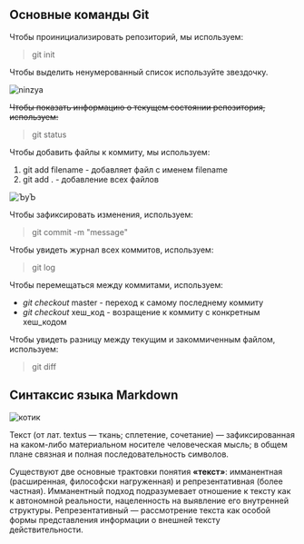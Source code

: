 ## Основные команды Git  



Чтобы проинициализировать репозиторий, мы используем:

> git init

Чтобы выделить ненумерованный список используйте звездочку.


![ninzya](../Test_Git1/img/Y1tRaLP0W1R3zzVj3M0ZCsQDxYQxHhj_C4S0XCnTjo2mnrBrr-67cZw5BR3PEcx1FrV97mtV.jpg)


~~Чтобы показать информацию о текущем состоянии репозитория, используем:~~
>git status

Чтобы добавить файлы к коммиту, мы используем:  
1.  git add filename - добавляет файл с именем filename 
2.  git add . - добавление всех файлов

![ЪуЪ](../Test_Git1/img/MemesAndPoops_stickers_038.webp)

Чтобы зафиксировать изменения, используем:
  
> git commit -m "message"


Чтобы увидеть журнал всех коммитов,
используем:  
> git log

Чтобы перемещаться между коммитами,
используем:
*  *git checkout* master - переход к самому последнему коммиту
*  *git checkout* хеш_код - возращение к коммиту с конкретным хеш_кодом


Чтобы увидеть разницу между текущим и
закоммиченным файлом, используем:
> git diff

## Синтаксис языка Markdown




![котик](../Test_Git1/img/1371_original.jpg)

Текст (от лат. textus — ткань; сплетение, сочетание) — зафиксированная на каком-либо материальном носителе человеческая мысль; в общем плане связная и полная последовательность символов.

Существуют две основные трактовки понятия **«текст»**: имманентная (расширенная, философски нагруженная) и репрезентативная (более частная). Имманентный подход подразумевает отношение к тексту как к автономной реальности, нацеленность на выявление его внутренней структуры. Репрезентативный — рассмотрение текста как особой формы представления информации о внешней тексту действительности.
